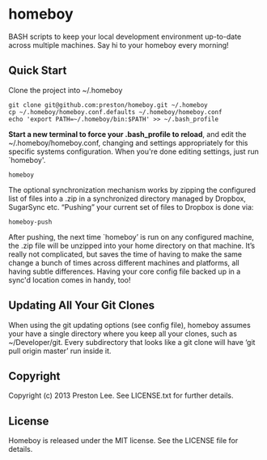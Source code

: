 homeboy
====

BASH scripts to keep your local development environment up-to-date across multiple machines. Say hi to your homeboy every morning!


Quick Start
----

Clone the project into ~/.homeboy

    git clone git@github.com:preston/homeboy.git ~/.homeboy
    cp ~/.homeboy/homeboy.conf.defaults ~/.homeboy/homeboy.conf
    echo 'export PATH=~/.homeboy/bin:$PATH' >> ~/.bash_profile

**Start a new terminal to force your .bash_profile to reload**, and edit the ~/.homeboy/homeboy.conf, changing and settings appropriately for this specific systems configuration. When you're done editing settings, just run `homeboy'.

	homeboy

The optional synchronization mechanism works by zipping the configured list of files into a .zip in a synchronized directory managed by Dropbox, SugarSync etc. “Pushing” your current set of files to Dropbox is done via:

	homeboy-push

After pushing, the next time `homeboy’ is run on any configured machine, the .zip file will be unzipped into your home directory on that machine. It’s really not complicated, but saves the time of having to make the same change a bunch of times across different machines and platforms, all having subtle differences. Having your core config file backed up in a sync'd location comes in handy, too! 



Updating All Your Git Clones
---- 
When using the git updating options (see config file), homeboy assumes your have a single directory where you keep all your clones, such as ~/Developer/git. Every subdirectory that looks like a git clone will have ‘git pull origin master’ run inside it.


Copyright
----

Copyright (c) 2013 Preston Lee. See LICENSE.txt for
further details.


License
----

Homeboy is released under the MIT license. See the LICENSE file for details.